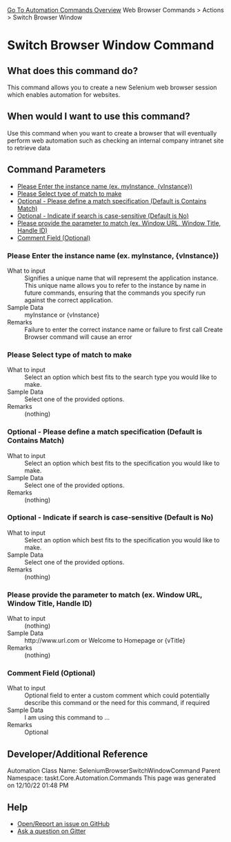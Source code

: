 <!--TITLE: Switch Browser Window Command -->
<!-- SUBTITLE: a command in the Web Browser Commands group. -->
[Go To Automation Commands Overview](/automation-commands.md)
Web Browser Commands &gt; Actions &gt; Switch Browser Window


# Switch Browser Window Command


## What does this command do?
This command allows you to create a new Selenium web browser session which enables automation for websites.


## When would I want to use this command?
Use this command when you want to create a browser that will eventually perform web automation such as checking an internal company intranet site to retrieve data


## Command Parameters
- [Please Enter the instance name (ex. myInstance, {vInstance})](#param_0)
- [Please Select type of match to make](#param_1)
- [Optional - Please define a match specification (Default is Contains Match)](#param_2)
- [Optional - Indicate if search is case-sensitive (Default is No)](#param_3)
- [Please provide the parameter to match (ex. Window URL, Window Title, Handle ID)](#param_4)
- [Comment Field (Optional)](#param_5)


<a id="param_0"></a>
### Please Enter the instance name (ex. myInstance, {vInstance})


<dl>
<dt>What to input</dt><dd>Signifies a unique name that will represemt the application instance.  This unique name allows you to refer to the instance by name in future commands, ensuring that the commands you specify run against the correct application.</dd>
<dt>Sample Data</dt><dd>myInstance or {vInstance}</dd>
<dt>Remarks</dt><dd>Failure to enter the correct instance name or failure to first call Create Browser command will cause an error</dd>
</dl>




<a id="param_1"></a>
### Please Select type of match to make


<dl>
<dt>What to input</dt><dd>Select an option which best fits to the search type you would like to make.</dd>
<dt>Sample Data</dt><dd>Select one of the provided options.</dd>
<dt>Remarks</dt><dd>(nothing)</dd>
</dl>




<a id="param_2"></a>
### Optional - Please define a match specification (Default is Contains Match)


<dl>
<dt>What to input</dt><dd>Select an option which best fits to the specification you would like to make.</dd>
<dt>Sample Data</dt><dd>Select one of the provided options.</dd>
<dt>Remarks</dt><dd>(nothing)</dd>
</dl>




<a id="param_3"></a>
### Optional - Indicate if search is case-sensitive (Default is No)


<dl>
<dt>What to input</dt><dd>Select an option which best fits to the specification you would like to make.</dd>
<dt>Sample Data</dt><dd>Select one of the provided options.</dd>
<dt>Remarks</dt><dd>(nothing)</dd>
</dl>




<a id="param_4"></a>
### Please provide the parameter to match (ex. Window URL, Window Title, Handle ID)


<dl>
<dt>What to input</dt><dd>(nothing)</dd>
<dt>Sample Data</dt><dd>http://www.url.com or Welcome to Homepage or {vTitle}</dd>
<dt>Remarks</dt><dd>(nothing)</dd>
</dl>




<a id="param_5"></a>
### Comment Field (Optional)


<dl>
<dt>What to input</dt><dd>Optional field to enter a custom comment which could potentially describe this command or the need for this command, if required</dd>
<dt>Sample Data</dt><dd>I am using this command to ...</dd>
<dt>Remarks</dt><dd>Optional</dd>
</dl>




## Developer/Additional Reference
Automation Class Name: SeleniumBrowserSwitchWindowCommand
Parent Namespace: taskt.Core.Automation.Commands
This page was generated on 12/10/22 01:48 PM


## Help
- [Open/Report an issue on GitHub](https://github.com/rcktrncn/taskt/issues/new)
- [Ask a question on Gitter](https://gitter.im/taskt-rpa/Lobby)
